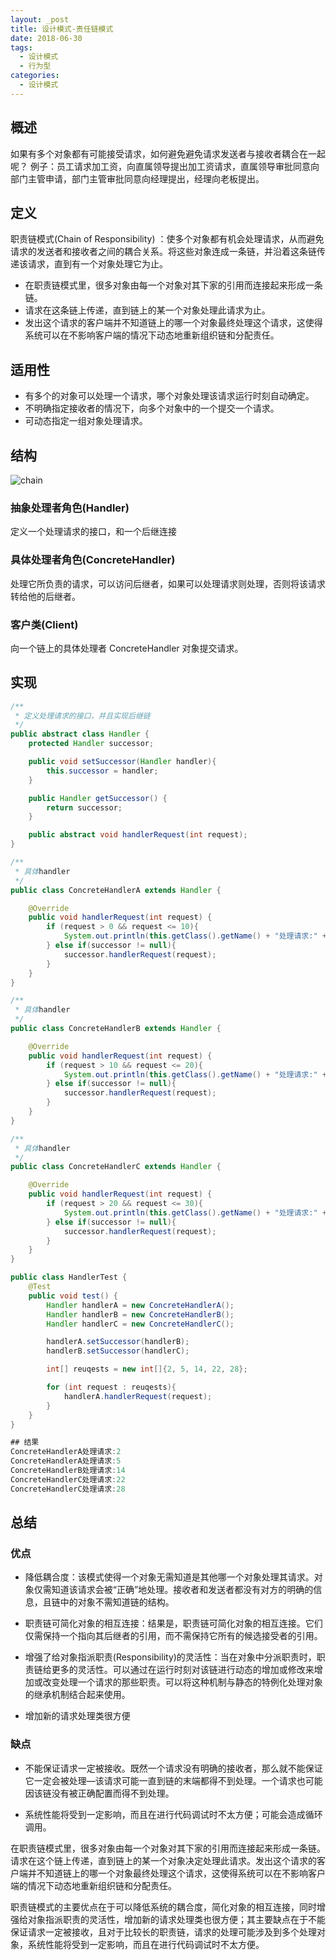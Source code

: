 ```yaml
---
layout: _post
title: 设计模式-责任链模式
date: 2018-06-30
tags: 
  - 设计模式
  - 行为型
categories: 
  - 设计模式
---
```

## 概述
如果有多个对象都有可能接受请求，如何避免避免请求发送者与接收者耦合在一起呢？
例子：员工请求加工资，向直属领导提出加工资请求，直属领导审批同意向部门主管申请，部门主管审批同意向经理提出，经理向老板提出。

## 定义
职责链模式(Chain of Responsibility) ：使多个对象都有机会处理请求，从而避免请求的发送者和接收者之间的耦合关系。将这些对象连成一条链，并沿着这条链传递该请求，直到有一个对象处理它为止。
+ 在职责链模式里，很多对象由每一个对象对其下家的引用而连接起来形成一条链。
+ 请求在这条链上传递，直到链上的某一个对象处理此请求为止。
+ 发出这个请求的客户端并不知道链上的哪一个对象最终处理这个请求，这使得系统可以在不影响客户端的情况下动态地重新组织链和分配责任。

## 适用性
+ 有多个的对象可以处理一个请求，哪个对象处理该请求运行时刻自动确定。
+ 不明确指定接收者的情况下，向多个对象中的一个提交一个请求。
+ 可动态指定一组对象处理请求。

## 结构
![chain](chain.png)

### 抽象处理者角色(Handler)

定义一个处理请求的接口，和一个后继连接

### 具体处理者角色(ConcreteHandler)

处理它所负责的请求，可以访问后继者，如果可以处理请求则处理，否则将该请求转给他的后继者。

### 客户类(Client)

向一个链上的具体处理者 ConcreteHandler 对象提交请求。

## 实现

```java
/**
 * 定义处理请求的接口，并且实现后继链
 */
public abstract class Handler {
    protected Handler successor;

    public void setSuccessor(Handler handler){
        this.successor = handler;
    }

    public Handler getSuccessor() {
        return successor;
    }

    public abstract void handlerRequest(int request);
}

/**
 * 具体handler
 */
public class ConcreteHandlerA extends Handler {

    @Override
    public void handlerRequest(int request) {
        if (request > 0 && request <= 10){
            System.out.println(this.getClass().getName() + "处理请求:" + request);
        } else if(successor != null){
            successor.handlerRequest(request);
        }
    }
}

/**
 * 具体handler
 */
public class ConcreteHandlerB extends Handler {

    @Override
    public void handlerRequest(int request) {
        if (request > 10 && request <= 20){
            System.out.println(this.getClass().getName() + "处理请求:" + request);
        } else if(successor != null){
            successor.handlerRequest(request);
        }
    }
}

/**
 * 具体handler
 */
public class ConcreteHandlerC extends Handler {

    @Override
    public void handlerRequest(int request) {
        if (request > 20 && request <= 30){
            System.out.println(this.getClass().getName() + "处理请求:" + request);
        } else if(successor != null){
            successor.handlerRequest(request);
        }
    }
}

public class HandlerTest {
    @Test
    public void test() {
        Handler handlerA = new ConcreteHandlerA();
        Handler handlerB = new ConcreteHandlerB();
        Handler handlerC = new ConcreteHandlerC();

        handlerA.setSuccessor(handlerB);
        handlerB.setSuccessor(handlerC);

        int[] reuqests = new int[]{2, 5, 14, 22, 28};

        for (int request : reuqests){
            handlerA.handlerRequest(request);
        }
    }
}

## 结果
ConcreteHandlerA处理请求:2 
ConcreteHandlerA处理请求:5 
ConcreteHandlerB处理请求:14
ConcreteHandlerC处理请求:22
ConcreteHandlerC处理请求:28

```

## 总结

### 优点

+ 降低耦合度：该模式使得一个对象无需知道是其他哪一个对象处理其请求。对象仅需知道该请求会被“正确”地处理。接收者和发送者都没有对方的明确的信息，且链中的对象不需知道链的结构。

+ 职责链可简化对象的相互连接：结果是，职责链可简化对象的相互连接。它们仅需保持一个指向其后继者的引用，而不需保持它所有的候选接受者的引用。

+ 增强了给对象指派职责(Responsibility)的灵活性：当在对象中分派职责时，职责链给更多的灵活性。可以通过在运行时刻对该链进行动态的增加或修改来增加或改变处理一个请求的那些职责。可以将这种机制与静态的特例化处理对象的继承机制结合起来使用。

+ 增加新的请求处理类很方便

### 缺点

+ 不能保证请求一定被接收。既然一个请求没有明确的接收者，那么就不能保证它一定会被处理—该请求可能一直到链的末端都得不到处理。一个请求也可能因该链没有被正确配置而得不到处理。

+ 系统性能将受到一定影响，而且在进行代码调试时不太方便；可能会造成循环调用。

在职责链模式里，很多对象由每一个对象对其下家的引用而连接起来形成一条链。请求在这个链上传递，直到链上的某一个对象决定处理此请求。发出这个请求的客户端并不知道链上的哪一个对象最终处理这个请求，这使得系统可以在不影响客户端的情况下动态地重新组织链和分配责任。

 职责链模式的主要优点在于可以降低系统的耦合度，简化对象的相互连接，同时增强给对象指派职责的灵活性，增加新的请求处理类也很方便；其主要缺点在于不能保证请求一定被接收，且对于比较长的职责链，请求的处理可能涉及到多个处理对象，系统性能将受到一定影响，而且在进行代码调试时不太方便。